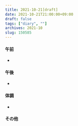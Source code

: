 ```yaml
---
title: 2021-10-21[draft]
date: 2021-10-21T21:00:00+09:00
draft: false
tags: ["diary", ""]
archives: 2021-10
slug: 150585
---
```

#### 午前
- 
#### 午後
- 
#### 体調
- 
#### その他
